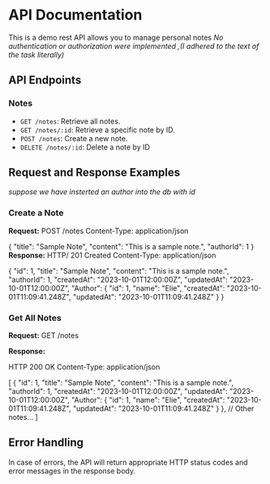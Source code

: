 # API Documentation
This is a demo rest API allows you to manage personal notes 
*No authentication or authorization were implemented ,(I adhered to the text of the task literally)*

## API Endpoints

### Notes

- `GET /notes`: Retrieve all notes.
- `GET /notes/:id`: Retrieve a specific note by ID.
- `POST /notes`: Create a new note.
- `DELETE /notes/:id`: Delete a note by ID

## Request and Response Examples

*suppose we have insterted an author into the db with id*

### Create a Note

**Request:**
POST /notes
Content-Type: application/json

{
"title": "Sample Note",
"content": "This is a sample note.",
"authorId": 1
}
**Response:**
HTTP/ 201 Created
Content-Type: application/json

{
"id": 1,
"title": "Sample Note",
"content": "This is a sample note.",
"authorId": 1,
"createdAt": "2023-10-01T12:00:00Z",
"updatedAt": "2023-10-01T12:00:00Z",
"Author": {
                "id": 1,
                "name": "Elie",
                "createdAt": "2023-10-01T11:09:41.248Z",
                "updatedAt": "2023-10-01T11:09:41.248Z"
            }
}

### Get All Notes

**Request:**
GET /notes

**Response:**

HTTP 200 OK
Content-Type: application/json

[
{
"id": 1,
"title": "Sample Note",
"content": "This is a sample note.",
"authorId": 1,
"createdAt": "2023-10-01T12:00:00Z",
"updatedAt": "2023-10-01T12:00:00Z",
"Author": {
                "id": 1,
                "name": "Elie",
                "createdAt": "2023-10-01T11:09:41.248Z",
                "updatedAt": "2023-10-01T11:09:41.248Z"
            }
},
// Other notes...
]

## Error Handling

In case of errors, the API will return appropriate HTTP status codes and error messages in the response body.